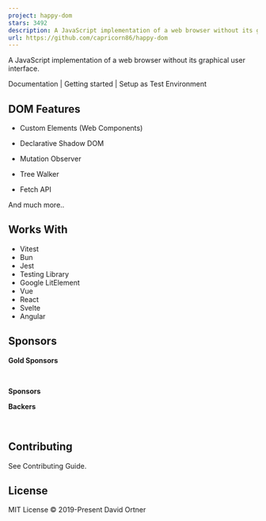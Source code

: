 ```yaml
---
project: happy-dom
stars: 3492
description: A JavaScript implementation of a web browser without its graphical user interface
url: https://github.com/capricorn86/happy-dom
---
```


A JavaScript implementation of a web browser without its graphical user interface.

Documentation | Getting started | Setup as Test Environment

DOM Features
------------

-   Custom Elements (Web Components)
    
-   Declarative Shadow DOM
    
-   Mutation Observer
    
-   Tree Walker
    
-   Fetch API
    

And much more..

Works With
----------

-   Vitest
-   Bun
-   Jest
-   Testing Library
-   Google LitElement
-   Vue
-   React
-   Svelte
-   Angular

Sponsors
--------

**Gold Sponsors**

     

**Sponsors**

**Backers**

  

Contributing
------------

See Contributing Guide.

License
-------

MIT License © 2019-Present David Ortner
